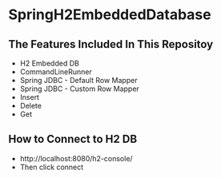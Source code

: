 # SpringH2EmbeddedDatabase


## The Features Included In This Repositoy
- H2 Embedded DB
- CommandLineRunner
- Spring JDBC - Default Row Mapper
- Spring JDBC - Custom Row Mapper
- Insert
- Delete
- Get

## How to Connect to H2 DB 
- http://localhost:8080/h2-console/
- Then click connect


